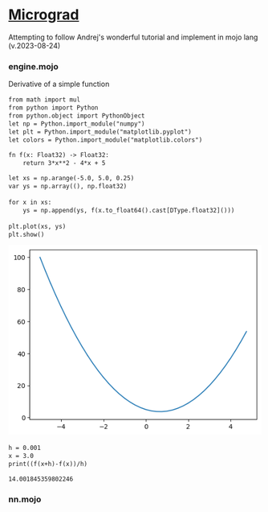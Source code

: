 # [Micrograd](https://youtu.be/VMj-3S1tku0?si=EpDtCDZ-rv9ClTwC)

Attempting to follow Andrej's wonderful tutorial and implement in mojo lang (v.2023-08-24)

### engine.mojo

Derivative of a simple function


```mojo
from math import mul
from python import Python
from python.object import PythonObject
let np = Python.import_module("numpy")
let plt = Python.import_module("matplotlib.pyplot")
let colors = Python.import_module("matplotlib.colors")
```


```mojo
fn f(x: Float32) -> Float32:
    return 3*x**2 - 4*x + 5
```


```mojo
let xs = np.arange(-5.0, 5.0, 0.25)
var ys = np.array((), np.float32)
 
for x in xs:
    ys = np.append(ys, f(x.to_float64().cast[DType.float32]()))

plt.plot(xs, ys)
plt.show()
```


    
![png](output_5_0.png)
    


    



```mojo
h = 0.001
x = 3.0
print((f(x+h)-f(x))/h)
```

    14.001845359802246


### nn.mojo


```mojo

```

